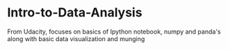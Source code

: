 # Intro-to-Data-Analysis
From Udacity, focuses on basics of Ipython notebook, numpy and panda's along with basic data visualization and munging
